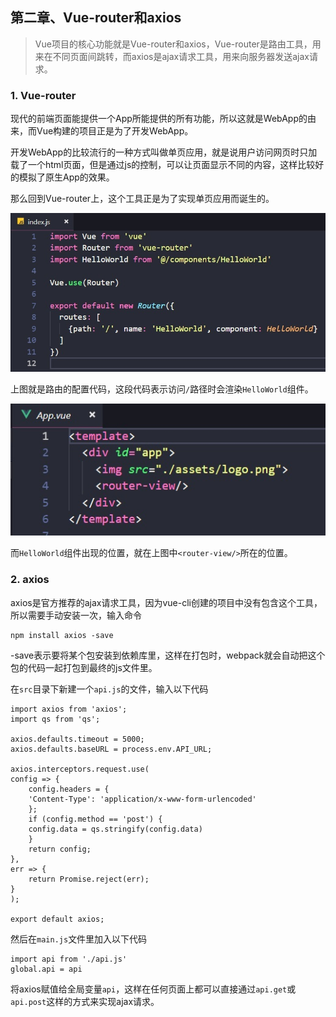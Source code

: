 ## 第二章、Vue-router和axios

> Vue项目的核心功能就是Vue-router和axios，Vue-router是路由工具，用来在不同页面间跳转，而axios是ajax请求工具，用来向服务器发送ajax请求。

### 1. Vue-router

现代的前端页面能提供一个App所能提供的所有功能，所以这就是WebApp的由来，而Vue构建的项目正是为了开发WebApp。

开发WebApp的比较流行的一种方式叫做单页应用，就是说用户访问网页时只加载了一个html页面，但是通过js的控制，可以让页面显示不同的内容，这样比较好的模拟了原生App的效果。

那么回到Vue-router上，这个工具正是为了实现单页应用而诞生的。

![图片2-1](./image/2-1.jpg "图片2-1")

上图就是路由的配置代码，这段代码表示访问`/`路径时会渲染`HelloWorld`组件。

![图片2-2](./image/2-2.jpg "图片2-2")

而`HelloWorld`组件出现的位置，就在上图中`<router-view/>`所在的位置。

### 2. axios

axios是官方推荐的ajax请求工具，因为vue-cli创建的项目中没有包含这个工具，所以需要手动安装一次，输入命令

    npm install axios -save

-save表示要将某个包安装到依赖库里，这样在打包时，webpack就会自动把这个包的代码一起打包到最终的js文件里。

在`src`目录下新建一个`api.js`的文件，输入以下代码

    import axios from 'axios';
    import qs from 'qs';

    axios.defaults.timeout = 5000;
    axios.defaults.baseURL = process.env.API_URL;

    axios.interceptors.request.use(
    config => {
        config.headers = {
        'Content-Type': 'application/x-www-form-urlencoded'
        };
        if (config.method == 'post') {
        config.data = qs.stringify(config.data)
        }
        return config;
    },
    err => {
        return Promise.reject(err);
    }
    );

    export default axios;

然后在`main.js`文件里加入以下代码

    import api from './api.js'
    global.api = api

将axios赋值给全局变量`api`，这样在任何页面上都可以直接通过`api.get`或`api.post`这样的方式来实现ajax请求。